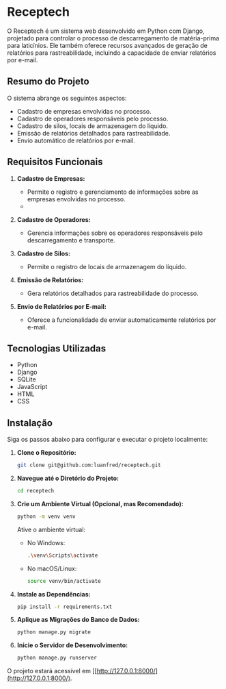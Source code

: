 # Receptech

O Receptech é um sistema web desenvolvido em Python com Django, projetado para controlar o processo de descarregamento de matéria-prima para laticínios. Ele também oferece recursos avançados de geração de relatórios para rastreabilidade, incluindo a capacidade de enviar relatórios por e-mail.

## Resumo do Projeto

O sistema abrange os seguintes aspectos:

- Cadastro de empresas envolvidas no processo.
- Cadastro de operadores responsáveis pelo processo.
- Cadastro de silos, locais de armazenagem do líquido.
- Emissão de relatórios detalhados para rastreabilidade.
- Envio automático de relatórios por e-mail.

## Requisitos Funcionais

1. **Cadastro de Empresas:**
   - Permite o registro e gerenciamento de informações sobre as empresas envolvidas no processo.
   - 
2. **Cadastro de Operadores:**
   - Gerencia informações sobre os operadores responsáveis pelo descarregamento e transporte.

3. **Cadastro de Silos:**
   - Permite o registro de locais de armazenagem do líquido.

4. **Emissão de Relatórios:**
   - Gera relatórios detalhados para rastreabilidade do processo.

5. **Envio de Relatórios por E-mail:**
   - Oferece a funcionalidade de enviar automaticamente relatórios por e-mail.

## Tecnologias Utilizadas

- Python
- Django
- SQLite
- JavaScript
- HTML
- CSS

## Instalação

Siga os passos abaixo para configurar e executar o projeto localmente:

1. **Clone o Repositório:**
    ```bash
    git clone git@github.com:luanfred/receptech.git
    ```

2. **Navegue até o Diretório do Projeto:**
    ```bash
    cd receptech
    ```

3. **Crie um Ambiente Virtual (Opcional, mas Recomendado):**
    ```bash
    python -m venv venv
    ```

    Ative o ambiente virtual:
    - No Windows:
        ```bash
        .\venv\Scripts\activate
        ```
    - No macOS/Linux:
        ```bash
        source venv/bin/activate
        ```

4. **Instale as Dependências:**
    ```bash
    pip install -r requirements.txt
    ```

5. **Aplique as Migrações do Banco de Dados:**
    ```bash
    python manage.py migrate
    ```

6. **Inicie o Servidor de Desenvolvimento:**
    ```bash
    python manage.py runserver
    ```

O projeto estará acessível em [[http://127.0.0.1:8000/](http://127.0.0.1:8000/).



